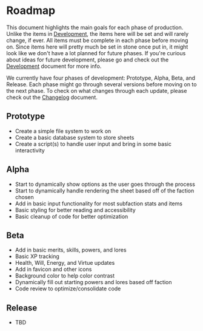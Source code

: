 # Roadmap
This document highlights the main goals for each phase of production. Unlike the items in [Development](./Development.md), the items here will be set and will rarely change, if ever. All items must be complete in each phase before moving on. Since items here will pretty much be set in stone once put in, it might look like we don't have a lot planned for future phases. If you're curious about ideas for future development, please go and check out the [Development](./Development.md) document for more info.

We currently have four phases of development: Prototype, Alpha, Beta, and Release. Each phase might go through several versions before moving on to the next phase. To check on what changes through each update, please check out the [Changelog](./Changelog.md) document.

## Prototype
- Create a simple file system to work on
- Create a basic database system to store sheets
- Create a script(s) to handle user input and bring in some basic interactivity

## Alpha
- Start to dynamically show options as the user goes through the process
- Start to dynamically handle rendering the sheet based off of the faction chosen
- Add in basic input functionality for most subfaction stats and items
- Basic styling for better reading and accessibility
- Basic cleanup of code for better optimization

## Beta
- Add in basic merits, skills, powers, and lores
- Basic XP tracking
- Health, Will, Energy, and Virtue updates
- Add in favicon and other icons
- Background color to help color contrast
- Dynamically fill out starting powers and lores based off faction
- Code review to optimize/consolidate code

## Release
- TBD